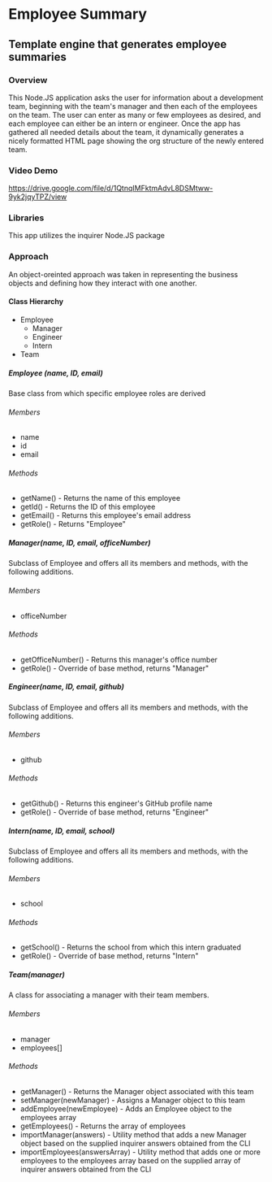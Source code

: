 # Employee Summary
## Template engine that generates employee summaries

### Overview
This Node.JS application asks the user for information about a development team, beginning with the team's manager and then each of the employees on the team. The user can enter as many or few employees as desired, and each employee can either be an intern or engineer. Once the app has gathered all needed details about the team, it dynamically generates a nicely formatted HTML page showing the org structure of the newly entered team.

### Video Demo
https://drive.google.com/file/d/1QtnqIMFktmAdvL8DSMtww-9yk2jqyTPZ/view

### Libraries
This app utilizes the inquirer Node.JS package

### Approach
An object-oreinted approach was taken in representing the business objects and defining how they interact with one another.
#### Class Hierarchy

* Employee
  * Manager
  * Engineer
  * Intern
* Team

##### Employee (name, ID, email)
Base class from which specific employee roles are derived

###### Members
* name
* id
* email

###### Methods
* getName() - Returns the name of this employee
* getId() - Returns the ID of this employee
* getEmail() - Returns this employee's email address
* getRole() - Returns "Employee"

##### Manager(name, ID, email, officeNumber)
Subclass of Employee and offers all its members and methods, with the following additions.

###### Members
* officeNumber

###### Methods
* getOfficeNumber() - Returns this manager's office number
* getRole() - Override of base method, returns "Manager"

##### Engineer(name, ID, email, github)
Subclass of Employee and offers all its members and methods, with the following additions.

###### Members
* github

###### Methods
* getGithub() - Returns this engineer's GitHub profile name
* getRole() - Override of base method, returns "Engineer"

##### Intern(name, ID, email, school)
Subclass of Employee and offers all its members and methods, with the following additions.

###### Members
* school

###### Methods
* getSchool() - Returns the school from which this intern graduated
* getRole() - Override of base method, returns "Intern"

##### Team(manager)
A class for associating a manager with their team members.

###### Members
* manager
* employees[]

###### Methods
* getManager() - Returns the Manager object associated with this team
* setManager(newManager) - Assigns a Manager object to this team
* addEmployee(newEmployee) - Adds an Employee object to the employees array
* getEmployees() - Returns the array of employees
* importManager(answers) - Utility method that adds a new Manager object based on the supplied inquirer answers obtained from the CLI
* importEmployees(answersArray) - Utility method that adds one or more employees to the employees array based on the supplied array of inquirer answers obtained from the CLI
